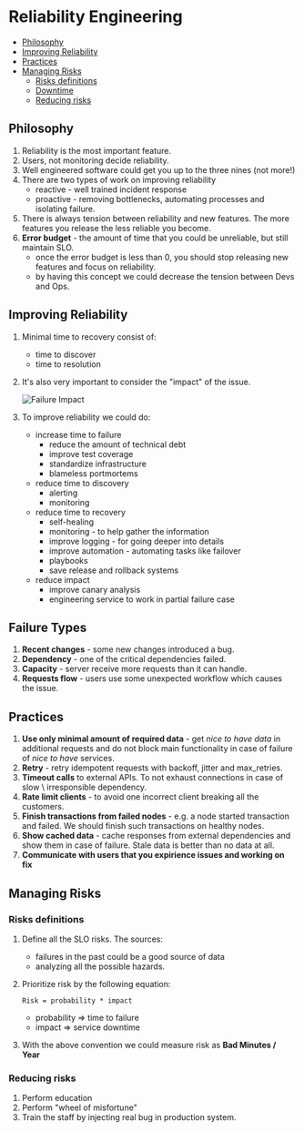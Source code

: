 # Reliability Engineering

  * [Philosophy](#philosophy)
  * [Improving Reliability](#improving-reliability)
  * [Practices](#practices)
  * [Managing Risks](#managing-risks)
    + [Risks definitions](#risks-definitions)
    + [Downtime](#downtime)
    + [Reducing risks](#reducing-risks)

## Philosophy
1. Reliability is the most important feature.
1. Users, not monitoring decide reliability.
1. Well engineered software could get you up to the three nines (not more!)
1. There are two types of work on improving reliability
    * reactive - well trained incident response
    * proactive - removing bottlenecks, automating processes and isolating failure.
1. There is always tension between reliability and new features. The more features you release the less reliable you become.
1. **Error budget** - the amount of time that you could be unreliable, but still maintain SLO.
    * once the error budget is less than 0, you should stop releasing new features and focus on reliability.
    * by having this concept we could decrease the tension between Devs and Ops.

## Improving Reliability
1. Minimal time to recovery consist of:
    * time to discover
    * time to resolution
1. It's also very important to consider the "impact" of the issue.

    ![Failure Impact](./img/failure-impact.png)

1. To improve reliability we could do:
    * increase time to failure
        * reduce the amount of technical debt
        * improve test coverage
        * standardize infrastructure
        * blameless portmortems
    * reduce time to discovery
        * alerting
        * monitoring
    * reduce time to recovery
        * self-healing
        * monitoring - to help gather the information
        * improve logging - for going deeper into details
        * improve automation - automating tasks like failover
        * playbooks
        * save release and rollback systems
    * reduce impact
        * improve canary analysis
        * engineering service to work in partial failure case


## Failure Types
1. **Recent changes** - some new changes introduced a bug.
1. **Dependency** - one of the critical dependencies failed.
1. **Capacity** - server receive more requests than it can handle.
1. **Requests flow** - users use some unexpected workflow which causes the issue.

## Practices
1. **Use only minimal amount of required data** - get _nice to have data_ in additional requests and do not block main functionality in case of failure of _nice to have_ services.
1. **Retry** - retry idempotent requests with backoff, jitter and max_retries.
1. **Timeout calls** to external APIs. To not exhaust connections in case of slow \ irresponsible dependency.
1. **Rate limit clients** - to avoid one incorrect client breaking all the customers.
1. **Finish transactions from failed nodes** - e.g. a node started transaction and failed. We should finish such transactions on healthy nodes.
1. **Show cached data** - cache responses from external dependencies and show them in case of failure. Stale data is better than no data at all.
1. **Communicate with users that you expirience issues and working on fix**


## Managing Risks
### Risks definitions
1. Define all the SLO risks. The sources:
    * failures in the past could be a good source of data
    * analyzing all the possible hazards.
1. Prioritize risk by the following equation:
    ```
    Risk = probability * impact
    ```

    * probability => time to failure
    * impact => service downtime
1. With the above convention we could measure risk as **Bad Minutes / Year**


### Reducing risks
1. Perform education
1. Perform "wheel of misfortune"
1. Train the staff by injecting real bug in production system.

